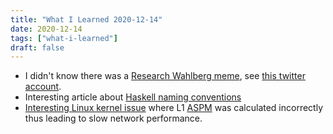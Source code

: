 ```yaml
---
title: "What I Learned 2020-12-14"
date: 2020-12-14
tags: ["what-i-learned"]
draft: false
---
```


- I didn't know there was a [Research Wahlberg meme](https://pbs.twimg.com/media/EEoO0EMXsAAYFbo.jpg),
  see [this twitter account](https://twitter.com/researchmark). 
- Interesting article about [Haskell naming conventions](https://kowainik.github.io/posts/naming-conventions)
- [Interesting Linux kernel issue](https://bugzilla.kernel.org/show_bug.cgi?id=209725) 
  where L1 [ASPM](https://en.wikipedia.org/wiki/Active_State_Power_Management) was calculated incorrectly 
  thus leading to slow network performance.
